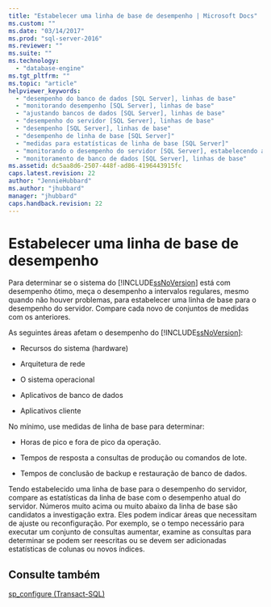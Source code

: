 ```yaml
---
title: "Estabelecer uma linha de base de desempenho | Microsoft Docs"
ms.custom: ""
ms.date: "03/14/2017"
ms.prod: "sql-server-2016"
ms.reviewer: ""
ms.suite: ""
ms.technology: 
  - "database-engine"
ms.tgt_pltfrm: ""
ms.topic: "article"
helpviewer_keywords: 
  - "desempenho do banco de dados [SQL Server], linhas de base"
  - "monitorando desempenho [SQL Server], linhas de base"
  - "ajustando bancos de dados [SQL Server], linhas de base"
  - "desempenho do servidor [SQL Server], linhas de base"
  - "desempenho [SQL Server], linhas de base"
  - "desempenho de linha de base [SQL Server]"
  - "medidas para estatísticas de linha de base [SQL Server]"
  - "monitorando o desempenho do servidor [SQL Server], estabelecendo a linha de base"
  - "monitoramento de banco de dados [SQL Server], linhas de base"
ms.assetid: dc5aa8d6-2507-448f-ad86-4196443915fc
caps.latest.revision: 22
author: "JennieHubbard"
ms.author: "jhubbard"
manager: "jhubbard"
caps.handback.revision: 22
---
```

# Estabelecer uma linha de base de desempenho
  Para determinar se o sistema do [!INCLUDE[ssNoVersion](../../includes/ssnoversion-md.md)] está com desempenho ótimo, meça o desempenho a intervalos regulares, mesmo quando não houver problemas, para estabelecer uma linha de base para o desempenho do servidor. Compare cada novo de conjuntos de medidas com os anteriores.  
  
 As seguintes áreas afetam o desempenho do [!INCLUDE[ssNoVersion](../../includes/ssnoversion-md.md)]:  
  
-   Recursos do sistema (hardware)  
  
-   Arquitetura de rede  
  
-   O sistema operacional  
  
-   Aplicativos de banco de dados  
  
-   Aplicativos cliente  
  
 No mínimo, use medidas de linha de base para determinar:  
  
-   Horas de pico e fora de pico da operação.  
  
-   Tempos de resposta a consultas de produção ou comandos de lote.  
  
-   Tempos de conclusão de backup e restauração de banco de dados.  
  
 Tendo estabelecido uma linha de base para o desempenho do servidor, compare as estatísticas da linha de base com o desempenho atual do servidor. Números muito acima ou muito abaixo da linha de base são candidatos a investigação extra. Eles podem indicar áreas que necessitam de ajuste ou reconfiguração. Por exemplo, se o tempo necessário para executar um conjunto de consultas aumentar, examine as consultas para determinar se podem ser reescritas ou se devem ser adicionadas estatísticas de colunas ou novos índices.  
  
## Consulte também  
 [sp_configure &#40;Transact-SQL&#41;](../../relational-databases/system-stored-procedures/sp-configure-transact-sql.md)  
  
  